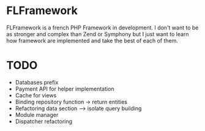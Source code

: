 FLFramework
===========

FLFramework is a french PHP Framework in development.
I don't want to be as stronger and complex than Zend or Symphony but I just want to learn how framework are implemented and take the best of each of them.

TODO
===========

- Databases prefix
- Payment API for helper implementation
- Cache for views
- Binding repository function -> return entities
- Refactoring data section --> isolate query building
- Module manager
- Dispatcher refactoring
